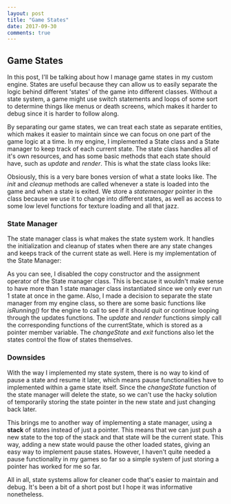 ```yaml
---
layout: post
title: "Game States"
date: 2017-09-30
comments: true
---
```


## Game States

In this post, I'll be talking about how I manage game states in my custom engine. States are useful because they can allow us to easily separate the logic behind different 'states' of the game into different classes. Without a state system, a game might use switch statements and loops of some sort to determine things like menus or death screens, which makes it harder to debug since it is harder to follow along.

By separating our game states, we can treat each state as separate entities, which makes it easier to maintain since we can focus on one part of the game logic at a time. In my engine, I implemented a State class and a State manager to keep track of each current state. The state class handles all of it's own resources, and has some basic methods that each state should have, such as *update* and *render*. This is what the state class looks like:

<script src="https://gist.github.com/ianw3214/3fb011d67eb09fe0aaf34e0b0896661a.js"></script>

Obsiously, this is a very bare bones version of what a state looks like. The *init* and *cleanup* methods are called whenever a state is loaded into the game and when a state is exited. We store a *statemenager* pointer in the class because we use it to change into different states, as well as access to some low level functions for texture loading and all that jazz. 

### State Manager

The state manager class is what makes the state system work. It handles the initialization and cleanup of states when there are any state changes and keeps track of the current state as well. Here is my implementation of the State Manager:

<script src="https://gist.github.com/ianw3214/6b688a0e1a7d58279c7014e79f12d987.js"></script>

As you can see, I disabled the copy constructor and the assignment operator of the State manager class. This is because it wouldn't make sense to have more than 1 state manager class instantiated since we only ever run 1 state at once in the game. Also, I made a decision to separate the state manager from my engine class, so there are some basic functions like *isRunning()* for the engine to call to see if it should quit or continue looping through the updates functions. The *update* and *render* functions simply call the corresponding functions of the currentState, which is stored as a pointer member variable. The *changeState* and *exit* functions also let the states control the flow of states themselves. 

### Downsides

With the way I implemented my state system, there is no way to kind of pause a state and resume it later, which means pause functionalities have to implemented within a game state itself. Since the *changeState* function of the state manager will delete the state, so we can't use the hacky solution of temporarily storing the state pointer in the new state and just changing back later. 

This brings me to another way of implementing a state manager, using a **stack** of states instead of just a pointer. This means that we can just push a new state to the top of the stack and that state will be the current state. This way, adding a new state would pause the other loaded states, giving an easy way to implement pause states. However, I haven't quite needed a pause functionality in my games so far so a simple system of just storing a pointer has worked for me so far. 

All in all, state systems allow for cleaner code that's easier to maintain and debug. It's been a bit of a short post but I hope it was informative nonetheless.